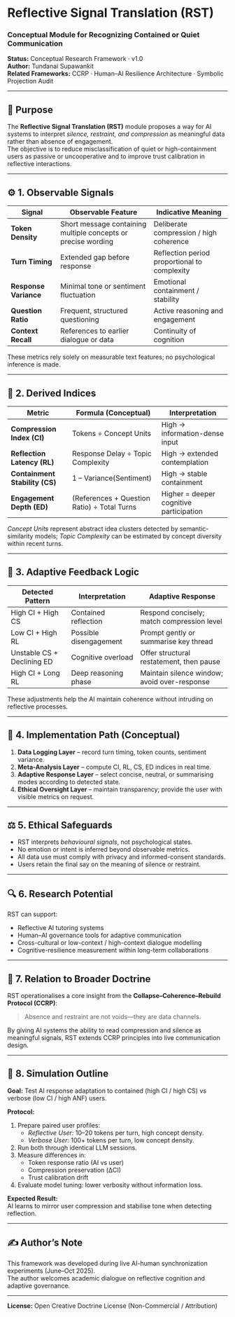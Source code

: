 # Reflective Signal Translation (RST)
### Conceptual Module for Recognizing Contained or Quiet Communication

**Status:** Conceptual Research Framework · v1.0  
**Author:** Tundanai Supawankit  
**Related Frameworks:** CCRP · Human–AI Resilience Architecture · Symbolic Projection Audit  

---

## 🧭 Purpose
The **Reflective Signal Translation (RST)** module proposes a way for AI systems to interpret *silence, restraint, and compression* as meaningful data rather than absence of engagement.  
The objective is to reduce misclassification of quiet or high-containment users as passive or uncooperative and to improve trust calibration in reflective interactions.

---

## ⚙️ 1. Observable Signals

| Signal | Observable Feature | Indicative Meaning |
|---------|--------------------|--------------------|
| **Token Density** | Short message containing multiple concepts or precise wording | Deliberate compression / high coherence |
| **Turn Timing** | Extended gap before response | Reflection period proportional to complexity |
| **Response Variance** | Minimal tone or sentiment fluctuation | Emotional containment / stability |
| **Question Ratio** | Frequent, structured questioning | Active reasoning and engagement |
| **Context Recall** | References to earlier dialogue or data | Continuity of cognition |

These metrics rely solely on measurable text features; no psychological inference is made.

---

## 🧮 2. Derived Indices

| Metric | Formula (Conceptual) | Interpretation |
|---------|----------------------|----------------|
| **Compression Index (CI)** | Tokens ÷ Concept Units | High → information-dense input |
| **Reflection Latency (RL)** | Response Delay ÷ Topic Complexity | High → extended contemplation |
| **Containment Stability (CS)** | 1 – Variance(Sentiment) | High → stable containment |
| **Engagement Depth (ED)** | (References + Question Ratio) ÷ Total Turns | Higher = deeper cognitive participation |

*Concept Units* represent abstract idea clusters detected by semantic-similarity models; *Topic Complexity* can be estimated by concept diversity within recent turns.

---

## 🔁 3. Adaptive Feedback Logic

| Detected Pattern | Interpretation | Adaptive Response |
|------------------|----------------|-------------------|
| High CI + High CS | Contained reflection | Respond concisely; match compression level |
| Low CI + High RL | Possible disengagement | Prompt gently or summarise key thread |
| Unstable CS + Declining ED | Cognitive overload | Offer structural restatement, then pause |
| High CI + Long RL | Deep reasoning phase | Maintain silence window; avoid over-response |

These adjustments help the AI maintain coherence without intruding on reflective processes.

---

## 🧠 4. Implementation Path (Conceptual)

1. **Data Logging Layer** – record turn timing, token counts, sentiment variance.  
2. **Meta-Analysis Layer** – compute CI, RL, CS, ED indices in real time.  
3. **Adaptive Response Layer** – select concise, neutral, or summarising modes according to detected state.  
4. **Ethical Oversight Layer** – maintain transparency; provide the user with visible metrics on request.

---

## ⚖️ 5. Ethical Safeguards

- RST interprets *behavioural signals*, not psychological states.  
- No emotion or intent is inferred beyond observable metrics.  
- All data use must comply with privacy and informed-consent standards.  
- Users retain the final say on the meaning of silence or restraint.

---

## 🔍 6. Research Potential

RST can support:
- Reflective AI tutoring systems  
- Human–AI governance tools for adaptive communication  
- Cross-cultural or low-context / high-context dialogue modelling  
- Cognitive-resilience measurement within long-term collaborations

---

## 🧩 7. Relation to Broader Doctrine

RST operationalises a core insight from the **Collapse–Coherence–Rebuild Protocol (CCRP)**:  
> Absence and restraint are not voids—they are data channels.  

By giving AI systems the ability to read compression and silence as meaningful signals, RST extends CCRP principles into live communication design.

---

## 🧪 8. Simulation Outline

**Goal:** Test AI response adaptation to contained (high CI / high CS) vs verbose (low CI / high ANF) users.

**Protocol:**
1. Prepare paired user profiles:
   - *Reflective User:* 10–20 tokens per turn, high concept density.
   - *Verbose User:* 100+ tokens per turn, low concept density.
2. Run both through identical LLM sessions.
3. Measure differences in:
   - Token response ratio (AI vs user)
   - Compression preservation (ΔCI)
   - Trust calibration drift
4. Evaluate model tuning: lower verbosity without information loss.

**Expected Result:**  
AI learns to mirror user compression and stabilise tone when detecting reflection.

---

## ✍️ Author’s Note
This framework was developed during live AI-human synchronization experiments (June–Oct 2025).  
The author welcomes academic dialogue on reflective cognition and adaptive governance.

---

**License:** Open Creative Doctrine License (Non-Commercial / Attribution)
